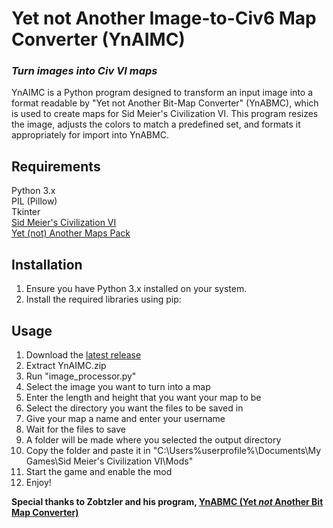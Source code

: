 # Yet not Another Image-to-Civ6 Map Converter (YnAIMC)
### ***Turn images into Civ VI maps***
YnAIMC is a Python program designed to transform an input image into a format readable by "Yet not Another Bit-Map Converter" (YnABMC), which is used to create maps for Sid Meier's Civilization VI. This program resizes the image, adjusts the colors to match a predefined set, and formats it appropriately for import into YnABMC.

## Requirements
Python 3.x \
PIL (Pillow) \
Tkinter \
[Sid Meier's Civilization VI](https://store.steampowered.com/app/289070/Sid_Meiers_Civilization_VI/) \
[Yet (not) Another Maps Pack](https://github.com/seelingcat/Civ6-YnAMP)

## Installation
1. Ensure you have Python 3.x installed on your system.
2. Install the required libraries using pip:

## Usage
1. Download the [latest release](https://github.com/NylonTG/YnAIMC/releases/tag/v0.2.0-alpha)
2. Extract YnAIMC.zip
3. Run "image_processor.py"
4. Select the image you want to turn into a map
5. Enter the length and height that you want your map to be
6. Select the directory you want the files to be saved in
7. Give your map a name and enter your username
8. Wait for the files to save
9. A folder will be made where you selected the output directory
10. Copy the folder and paste it in "C:\Users\%userprofile%\Documents\My Games\Sid Meier's Civilization VI\Mods"
11. Start the game and enable the mod
12. Enjoy!

**Special thanks to Zobtzler and his program, [YnABMC (Yet *not* Another Bit Map Converter)](https://github.com/Zobtzler/YnABMC)**
